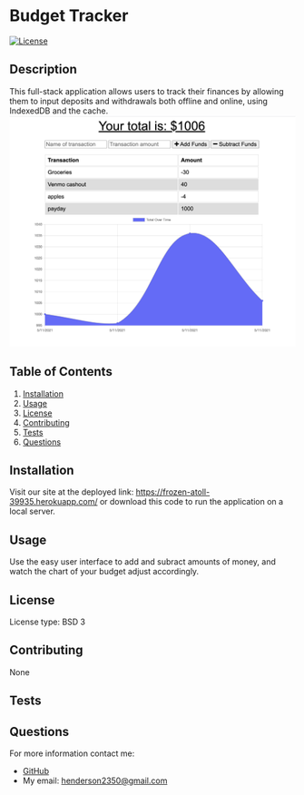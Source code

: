 # Budget Tracker
[![License](https://img.shields.io/badge/License-BSD%203--Clause-blue.svg)](https://opensource.org/licenses/BSD-3-Clause)

## Description
This full-stack application allows users to track their finances by allowing them to input deposits and withdrawals both offline and online, using IndexedDB and the cache.
![Image](images/image.png)

## Table of Contents
1. [Installation](#installation)
2. [Usage](#usage)
3. [License](#license)
4. [Contributing](#contributing)
4. [Tests](#tests)
5. [Questions](#questions)

## Installation
Visit our site at the deployed link: https://frozen-atoll-39935.herokuapp.com/ or download this code to run the application on a local server.

## Usage
Use the easy user interface to add and subract amounts of money, and watch the chart of your budget adjust accordingly.

## License
License type: BSD 3

## Contributing
None

## Tests

## Questions
For more information contact me:
- [GitHub](https://github.com/henderson2350)  
- My email: henderson2350@gmail.com